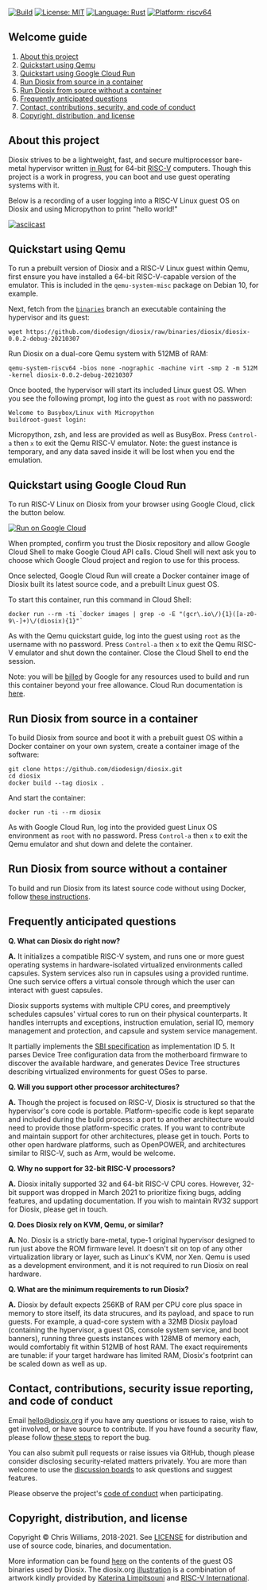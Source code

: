 [![Build](https://github.com/diodesign/diosix/workflows/Build/badge.svg)](https://github.com/diodesign/diosix/actions?query=workflow%3A%22Build%22) [![License: MIT](https://img.shields.io/github/license/diodesign/diosix)](https://github.com/diodesign/diosix/blob/main/LICENSE) [![Language: Rust](https://img.shields.io/badge/language-rust-yellow.svg)](https://www.rust-lang.org/) [![Platform: riscv64](https://img.shields.io/badge/platform-riscv64-lightblue.svg)](https://riscv.org/)

## Welcome guide

1. [About this project](#intro)
1. [Quickstart using Qemu](#qemu)
1. [Quickstart using Google Cloud Run](#cloudrun)
1. [Run Diosix from source in a container](#container)
1. [Run Diosix from source without a container](#nocontainer)
1. [Frequently anticipated questions](#faq)
1. [Contact, contributions, security, and code of conduct](#contact)
1. [Copyright, distribution, and license](#copyright)

## About this project <a name="intro"></a>

Diosix strives to be a lightweight, fast, and secure multiprocessor bare-metal hypervisor written [in Rust](https://www.rust-lang.org/) for 64-bit [RISC-V](https://riscv.org/) computers. Though this project is a work in progress, you can boot and use guest operating systems with it.

Below is a recording of a user logging into a RISC-V Linux guest OS on Diosix and using Micropython to print "hello world!"

[![asciicast](https://asciinema.org/a/395307.svg)](https://asciinema.org/a/395307)

## Quickstart using Qemu <a name="qemu"></a>

To run a prebuilt version of Diosix and a RISC-V Linux guest within Qemu, first ensure you have installed a 64-bit RISC-V-capable version of the emulator. This is included in the `qemu-system-misc` package on Debian 10, for example.

Next, fetch from the [`binaries`](https://github.com/diodesign/diosix/tree/binaries) branch an executable containing the hypervisor and its guest:

```
wget https://github.com/diodesign/diosix/raw/binaries/diosix/diosix-0.0.2-debug-20210307
```

Run Diosix on a dual-core Qemu system with 512MB of RAM:

```
qemu-system-riscv64 -bios none -nographic -machine virt -smp 2 -m 512M -kernel diosix-0.0.2-debug-20210307
```

Once booted, the hypervisor will start its included Linux guest OS. When you see the following prompt, log into the guest as `root` with no password:

```
Welcome to Busybox/Linux with Micropython
buildroot-guest login: 
```

Micropython, zsh, and less are provided as well as BusyBox. Press `Control-a` then `x` to exit the Qemu RISC-V emulator. Note: the guest instance is temporary, and any data saved inside it will be lost when you end the emulation.

## Quickstart using Google Cloud Run <a name="cloudrun"></a>

To run RISC-V Linux on Diosix from your browser using Google Cloud, click the button below.

[![Run on Google Cloud](https://deploy.cloud.run/button.svg)](https://deploy.cloud.run?git_repo=https://github.com/diodesign/diosix)

When prompted, confirm you trust the Diosix repository and allow Google Cloud Shell to make Google Cloud API calls. Cloud Shell will next ask you to choose which Google Cloud project and region to use for this process.

Once selected, Google Cloud Run will create a Docker container image of Diosix built its latest source code, and a prebuilt Linux guest OS.

To start this container, run this command in Cloud Shell:

```
docker run --rm -ti `docker images | grep -o -E "(gcr\.io\/){1}([a-z0-9\-]+)\/(diosix){1}"`
```

As with the Qemu quickstart guide, log into the guest using `root` as the username with no password. Press `Control-a` then `x` to exit the Qemu RISC-V emulator and shut down the container. Close the Cloud Shell to end the session.

Note: you will be [billed](https://cloud.google.com/run/pricing) by Google for any resources used to build and run this container beyond your free allowance. Cloud Run documentation is [here](https://cloud.google.com/run).

## Run Diosix from source in a container <a name="run"></a>

To build Diosix from source and boot it with a prebuilt guest OS within a Docker container on your own system, create a container image of the software:

```
git clone https://github.com/diodesign/diosix.git
cd diosix
docker build --tag diosix .
```

And start the container:

```
docker run -ti --rm diosix
```

As with Google Cloud Run, log into the provided guest Linux OS environment as `root` with no password. Press `Control-a` then `x` to exit the Qemu emulator and shut down and delete the container.

## Run Diosix from source without a container <a name="nocontainer"></a>

To build and run Diosix from its latest source code without using Docker, follow [these instructions](docs/running.md).

## Frequently anticipated questions <a name="faq"></a> <a name="todo"></a>

**Q. What can Diosix do right now?**

**A.** It initializes a compatible RISC-V system, and runs one or more guest operating systems in hardware-isolated virtualized environments called capsules. System services also run in capsules using a provided runtime. One such service offers a virtual console through which the user can interact with guest capsules.

Diosix supports systems with multiple CPU cores, and preemptively schedules capsules' virtual cores to run on their physical counterparts. It handles interrupts and exceptions, instruction emulation, serial IO, memory management and protection, and capsule and system service management.

It partially implements the [SBI specification](https://github.com/riscv/riscv-sbi-doc/blob/master/riscv-sbi.adoc) as implementation ID 5. It parses Device Tree configuration data from the motherboard firmware to discover the available hardware, and generates Device Tree structures describing virtualized environments for guest OSes to parse.

**Q. Will you support other processor architectures?**

**A.** Though the project is focused on RISC-V, Diosix is structured so that the hypervisor's core code is portable. Platform-specific code is kept separate and included during the build process: a port to another architecture would need to provide those platform-specific crates. If you want to contribute and maintain support for other architectures, please get in touch. Ports to other open hardware platforms, such as OpenPOWER, and architectures similar to RISC-V, such as Arm, would be welcome.

**Q. Why no support for 32-bit RISC-V processors?**

**A.** Diosix initally supported 32 and 64-bit RISC-V CPU cores. However, 32-bit support was dropped in March 2021 to prioritize fixing bugs, adding features, and updating documentation. If you wish to maintain RV32 support for Diosix, please get in touch.

**Q. Does Diosix rely on KVM, Qemu, or similar?**

**A.** No. Diosix is a strictly bare-metal, type-1 original hypervisor designed to run just above the ROM firmware level. It doesn't sit on top of any other virtualization library or layer, such as Linux's KVM, nor Xen. Qemu is used as a development environment, and it is not required to run Diosix on real hardware.

**Q. What are the minimum requirements to run Diosix?**

**A.** Diosix by default expects 256KB of RAM per CPU core plus space in memory to store itself, its data strucures, and its payload, and space to run guests. For example, a quad-core system with a 32MB Diosix payload (containing the hypervisor, a guest OS, console system service, and boot banners), running three guests instances with 128MB of memory each, would comfortably fit within 512MB of host RAM. The exact requirements are tunable: if your target hardware has limited RAM, Diosix's footprint can be scaled down as well as up.

## Contact, contributions, security issue reporting, and code of conduct <a name="contact"></a>

Email [hello@diosix.org](mailto:hello@diosix.org) if you have any questions or issues to raise, wish to get involved, or have source to contribute. If you have found a security flaw, please follow [these steps](docs/security.md) to report the bug.

You can also submit pull requests or raise issues via GitHub, though please consider disclosing security-related matters privately. You are more than welcome to use the [discussion boards](https://github.com/diodesign/diosix/discussions/) to ask questions and suggest features.

Please observe the project's [code of conduct](docs/conduct.md) when participating.

## Copyright, distribution, and license <a name="copyright"></a>

Copyright &copy; Chris Williams, 2018-2021. See [LICENSE](https://github.com/diodesign/diosix/blob/main/LICENSE) for distribution and use of source code, binaries, and documentation.

More information can be found [here](https://github.com/diodesign/diosix/blob/binaries/README.md) on the contents of the guest OS binaries used by Diosix. The diosix.org [illustration](docs/logo.png) is a combination of artwork kindly provided by [Katerina Limpitsouni](https://undraw.co/license) and [RISC-V International](https://riscv.org/about/risc-v-branding-guidelines/).